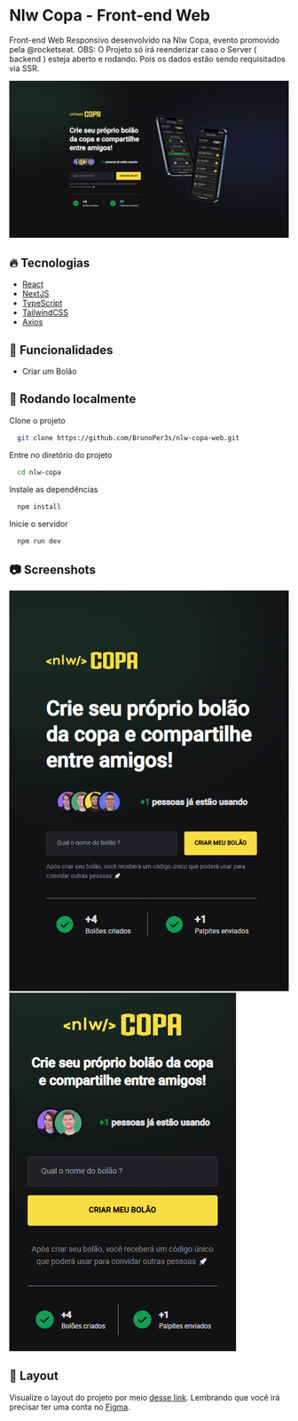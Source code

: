 # Nlw Copa - Front-end Web

Front-end Web Responsivo desenvolvido na Nlw Copa, evento promovido pela @rocketseat.
OBS: O Projeto só irá reenderizar caso o Server ( backend ) esteja aberto e rodando. Pois os dados estão sendo requisitados via SSR.

![image](https://github.com/BrunoPer3s/nlw-copa-web/blob/main/assets/app-img.png)

## :fire: Tecnologias

- [React](https://pt-br.reactjs.org/)
- [NextJS](https://nextjs.org/)
- [TypeScript](https://www.typescriptlang.org/)
- [TailwindCSS](https://tailwindcss.com/)
- [Axios](https://github.com/axios/axios)


## :wrench: Funcionalidades

- Criar um Bolão

## :electric_plug: Rodando localmente

Clone o projeto

```bash
  git clone https://github.com/BrunoPer3s/nlw-copa-web.git
```

Entre no diretório do projeto

```bash
  cd nlw-copa
```

Instale as dependências

```bash
  npm install
```

Inicie o servidor

```bash
  npm run dev
```


## :camera: Screenshots

![image](https://github.com/BrunoPer3s/nlw-copa-web/blob/main/assets/app-tablet-img.png) ![image](https://github.com/BrunoPer3s/nlw-copa-web/blob/main/assets/app-mobile-img.png)

## 🔖 Layout

Visualize o layout do projeto por meio [desse link](https://www.figma.com/file/GXHI2fST5PSNeSWGInYbAN/Bol%C3%A3o-da-Copa-(Community)). Lembrando que você irá precisar ter uma conta no [Figma](http://figma.com/).

